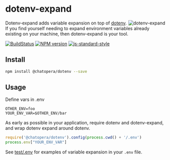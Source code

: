 # dotenv-expand

<img src="https://raw.githubusercontent.com/motdotla/dotenv-expand/master/dotenv-expand.png" alt="dotenv-expand" align="right" />

Dotenv-expand adds variable expansion on top of 
[dotenv](http://github.com/motdotla/dotenv). If you find yourself needing to
expand environment variables already existing on your machine, then
dotenv-expand is your tool.

[![BuildStatus](https://img.shields.io/travis/motdotla/dotenv-expand/master.svg?style=flat-square)](https://travis-ci.org/motdotla/dotenv-expand)
[![NPM version](https://img.shields.io/npm/v/dotenv-expand.svg?style=flat-square)](https://www.npmjs.com/package/dotenv-expand)
[![js-standard-style](https://img.shields.io/badge/code%20style-standard-brightgreen.svg?style=flat-square)](https://github.com/feross/standard)

## Install

```bash
npm install @chatopera/dotenv --save
```

## Usage

Define vars in .env

```
OTHER_ENV=foo
YOUR_ENV_VAR=$OTHER_ENV/bar
```

As early as possible in your application, require dotenv and dotenv-expand, and
wrap dotenv expand around dotenv.

```js
require('@chatopera/dotenv').config(process.cwd() + '/.env')
process.env["YOUR_ENV_VAR"]
```

See [test/.env](./test/.env) for examples of variable expansion in your `.env`
file. 


